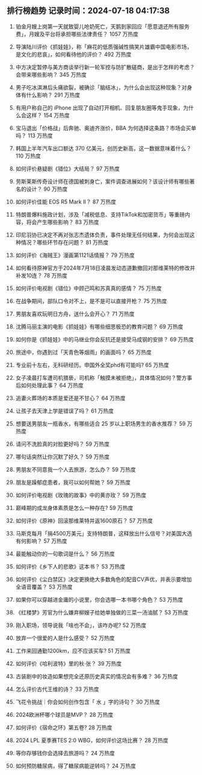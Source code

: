 
## 排行榜趋势 记录时间：2024-07-18 04:17:38
  
  1. 铂金月嫂上岗第一天就致婴儿呛奶死亡，天鹅到家回应「愿意退还所有服务费」，月嫂及平台将承担哪些法律责任？ 1057 万热度
    
  2. 导演陆川评价《抓娃娃》，称「麻花的低质强碱性搞笑片雄霸中国电影市场，是文化的悲哀」，如何看待他的评价？ 492 万热度
    
  3. 中方决定暂停与美方商谈举行新一轮军控与防扩散磋商，是出于怎样的考虑？会带来哪些影响？ 345 万热度
    
  4. 男子吃冰淇淋后头痛欲裂，被确诊「脑结冰」，为什么会出现这种现象？对身体有什么影响？ 291 万热度
    
  5. 有用户称自己的 iPhone 出现了自动打开相机、回复朋友圈等鬼手现象，为什么会这样？ 154 万热度
    
  6. 宝马退出「价格战」后奔驰、奥迪齐涨价，BBA 为何选择这条路？市场会买单吗？ 113 万热度
    
  7. 韩国上半年汽车出口额达 370 亿美元，创历史新高，这一数据意味着什么？ 110 万热度
    
  8. 如何评价悬疑剧《错位》大结局？ 97 万热度
    
  9. 劳斯莱斯传奇设计师在德国被刺身亡，案件调查进展如何？该设计师有哪些著名的设计？ 90 万热度
    
  10. 如何评价佳能 EOS R5 Mark II？ 87 万热度
    
  11. 特朗普爆料施政计划，涉及「减税低息、支持TikTok和加密货币」等重磅内容，将会产生哪些影响？ 83 万热度
    
  12. 印尼羽协已决定不再对张志杰遗体负责，事件处理无任何结果，为何会出现这种情况？哪些环节存在问题？ 81 万热度
    
  13. 如何评价《海贼王》漫画第1121话情报？ 79 万热度
    
  14. 如何看待原神官方于2024年7月18日凌晨发动态道歉撤回对那维莱特的修改并补发10连？ 78 万热度
    
  15. 如何评价电视剧《错位》中顾己鸣和苏真真的感情？ 75 万热度
    
  16. 在战争期间，部队口令对不上，是不是可以直接开枪？ 75 万热度
    
  17. 男朋友喜欢玩明日方舟，送什么会开心？ 71 万热度
    
  18. 沈腾马丽主演的电影《抓娃娃》有哪些细思极恐的教育问题？ 69 万热度
    
  19. 如何你是《抓娃娃》中的马继业你会反抗还是接受马成钢的安排？ 69 万热度
    
  20. 旅途中，你遇到过「天青色等烟雨」的画面吗？ 65 万热度
    
  21. 专业前十左右，无科研经历。申国外全奖phd有可能吗? 65 万热度
    
  22. 女子凌晨打车遭司机猥亵，司机称「触摸未被拒绝」，具体情况如何？警方事后如何处理此事？ 64 万热度
    
  23. 追妻火葬场的本质是爱还是不甘心？ 64 万热度
    
  24. 让孩子去天津上学是错误了吗？ 61 万热度
    
  25. 想要送男朋友一瓶香水，有哪些适合 25 岁以上职场男生的香水推荐？ 59 万热度
    
  26. 请问不洗脸真的对脸更好吗？ 59 万热度
    
  27. 哪句话突然让你沉默了好久？ 59 万热度
    
  28. 男朋友不同意我一个人去旅游，怎么办？ 59 万热度
    
  29. 朋友是躁郁症患者，我可以如何帮她？ 59 万热度
    
  30. 如何评价电视剧《玫瑰的故事》中的黄亦玫？ 59 万热度
    
  31. 巅峰期的成龙身体素质是怎么一种存在? 59 万热度
    
  32. 如何评价《原神》回滚那维莱特并返1600原石？ 57 万热度
    
  33. 马斯克每月「捐4500万美元」支持特朗普，这释放出什么信号？对美国大选有何影响？ 57 万热度
    
  34. 最能触动你的一句歌词是什么？ 56 万热度
    
  35. 如何评价《乡下人的悲歌》这本书？ 53 万热度
    
  36. 如何评价《尘白禁区》决定更换绝大多数角色的配音CV声优，并表示要增加全语音覆盖？ 53 万热度
    
  37. 如果你可以穿越进金庸的小说里，你会选哪一本书哪个角色？ 53 万热度
    
  38. 《红楼梦》芳官为什么嫌弃柳嫂子给她单独做的三菜一汤油腻？ 53 万热度
    
  39. 刚入职场，领导说我「啥也不会」，该咋办呢? 52 万热度
    
  40. 放弃一个很爱的人是什么感受？ 52 万热度
    
  41. 工作来回通勤1200km，应不应该买车? 51 万热度
    
  42. 如何评价《哈利波特》里的秋·张？ 39 万热度
    
  43. 古装剧中的妆造如果想完全还原历史真实的情况会有多难？ 36 万热度
    
  44. 怎么评价古代王维的诗？ 33 万热度
    
  45. 飞花令挑战｜你会如何创作包含「 水 」字的诗句？ 30 万热度
    
  46. 2024欧洲杯哪个球员是MVP？ 28 万热度
    
  47. 如何评价《宿命之环》第五卷? 28 万热度
    
  48. 2024 LPL 夏季赛TES 2:0 WBG，如何评价这场比赛？ 28 万热度
    
  49. 等你存够钱你会选择去旅游吗？ 24 万热度
    
  50. 如何预防糖尿病，得了糖尿病能逆转吗？ 24 万热度
    